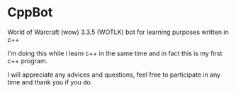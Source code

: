 # CppBot

World of Warcraft (wow) 3.3.5 (WOTLK) bot for learning purposes written in c++

I'm doing this while i learn c++ in the same time and in fact this is my first c++ program.

I will appreciate any advices and questions, feel free to participate in any time and thank you if you do.
